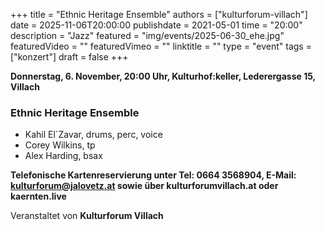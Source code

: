 +++
title = "Ethnic Heritage Ensemble"
authors = ["kulturforum-villach"]
date = 2025-11-06T20:00:00
publishdate = 2021-05-01
time = "20:00"
description = "Jazz"
featured = "img/events/2025-06-30_ehe.jpg"
featuredVideo = ""
featuredVimeo = ""
linktitle = ""
type = "event"
tags = ["konzert"]
draft = false
+++

**Donnerstag, 6. November, 20:00 Uhr, Kulturhof:keller, Lederergasse 15, Villach**

### Ethnic Heritage Ensemble

- Kahil El´Zavar, drums, perc, voice
- Corey Wilkins, tp
- Alex Harding, bsax



**Telefonische Kartenreservierung unter Tel: 0664 3568904, E-Mail: kulturforum@jalovetz.at sowie über kulturforumvillach.at oder kaernten.live**

Veranstaltet von **Kulturforum Villach**

